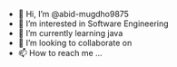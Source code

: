 - 👋 Hi, I’m @abid-mugdho9875
- 👀 I’m interested in Software Engineering 
- 🌱 I’m currently learning java
- 💞️ I’m looking to collaborate on 
- 📫 How to reach me ...

<!---
abid-mugdho9875/abid-mugdho9875 is a ✨ special ✨ repository because its `README.md` (this file) appears on your GitHub profile.
You can click the Preview link to take a look at your changes.
--->
